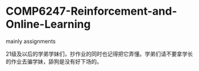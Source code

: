 # COMP6247-Reinforcement-and-Online-Learning
mainly assignments

21级及以后的学弟学妹们，抄作业的同时也记得把它弄懂。学弟们请不要拿学长的作业去骗学妹，舔狗是没有好下场的。
